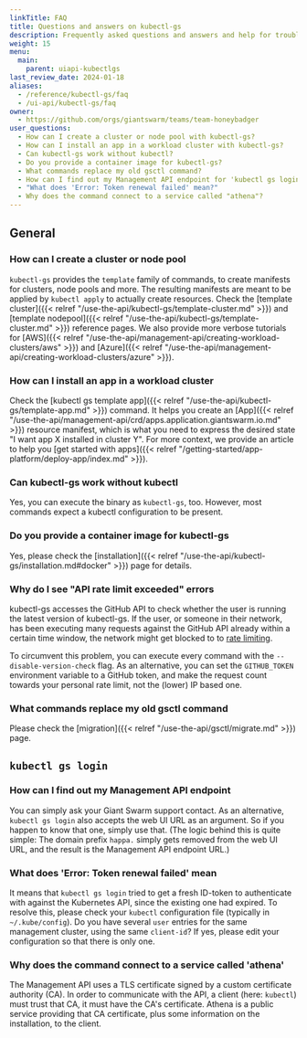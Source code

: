 ```yaml
---
linkTitle: FAQ
title: Questions and answers on kubectl-gs
description: Frequently asked questions and answers and help for troubleshooting around `kubectl-gs`.
weight: 15
menu:
  main:
    parent: uiapi-kubectlgs
last_review_date: 2024-01-18
aliases:
  - /reference/kubectl-gs/faq
  - /ui-api/kubectl-gs/faq
owner:
  - https://github.com/orgs/giantswarm/teams/team-honeybadger
user_questions:
  - How can I create a cluster or node pool with kubectl-gs?
  - How can I install an app in a workload cluster with kubectl-gs?
  - Can kubectl-gs work without kubectl?
  - Do you provide a container image for kubectl-gs?
  - What commands replace my old gsctl command?
  - How can I find out my Management API endpoint for 'kubectl gs login'?
  - "What does 'Error: Token renewal failed' mean?"
  - Why does the command connect to a service called "athena"?
---
```


## General

### How can I create a cluster or node pool

`kubectl-gs` provides the `template` family of commands, to create manifests for clusters, node pools and more. The resulting manifests are meant to be applied by `kubectl apply` to actually create resources. Check the [template cluster]({{< relref "/use-the-api/kubectl-gs/template-cluster.md" >}}) and [template nodepool]({{< relref "/use-the-api/kubectl-gs/template-cluster.md" >}}) reference pages. We also provide more verbose tutorials for [AWS]({{< relref "/use-the-api/management-api/creating-workload-clusters/aws" >}}) and [Azure]({{< relref "/use-the-api/management-api/creating-workload-clusters/azure" >}}).

### How can I install an app in a workload cluster

Check the [kubectl gs template app]({{< relref "/use-the-api/kubectl-gs/template-app.md" >}}) command. It helps you create an [App]({{< relref "/use-the-api/management-api/crd/apps.application.giantswarm.io.md" >}}) resource manifest, which is what you need to express the desired state "I want app X installed in cluster Y". For more context, we provide an article to help you [get started with apps]({{< relref "/getting-started/app-platform/deploy-app/index.md" >}}).

### Can kubectl-gs work without kubectl

Yes, you can execute the binary as `kubectl-gs`, too. However, most commands expect a kubectl configuration to be present.

### Do you provide a container image for kubectl-gs

Yes, please check the [installation]({{< relref "/use-the-api/kubectl-gs/installation.md#docker" >}}) page for details.

### Why do I see "API rate limit exceeded" errors

kubectl-gs accesses the GitHub API to check whether the user is running the latest version of kubectl-gs. If the user, or someone in their network, has been executing many requests against the GitHub API already within a certain time window, the network might get blocked to to [rate limiting](https://docs.github.com/en/rest/using-the-rest-api/rate-limits-for-the-rest-api?apiVersion=2022-11-28).

To circumvent this problem, you can execute every command with the `--disable-version-check` flag. As an alternative, you can set the `GITHUB_TOKEN` environment variable to a GitHub token, and make the request count towards your personal rate limit, not the (lower) IP based one.

### What commands replace my old gsctl command

Please check the [migration]({{< relref "/use-the-api/gsctl/migrate.md" >}}) page.

## `kubectl gs login`

### How can I find out my Management API endpoint

You can simply ask your Giant Swarm support contact. As an alternative, `kubectl gs login` also accepts the web UI URL as an argument. So if you happen to know that one, simply use that. (The logic behind this is quite simple: The domain prefix `happa.` simply gets removed from the web UI URL, and the result is the Management API endpoint URL.)

### What does 'Error: Token renewal failed' mean

It means that `kubectl gs login` tried to get a fresh ID-token to authenticate with against the Kubernetes API, since the existing one had expired. To resolve this, please check your `kubectl` configuration file (typically in `~/.kube/config`). Do you have several `user` entries for the same management cluster, using the same `client-id`? If yes, please edit your configuration so that there is only one.

### Why does the command connect to a service called 'athena'

The Management API uses a TLS certificate signed by a custom certificate authority (CA). In order to communicate with the API, a client (here: `kubectl`) must trust that CA, it must have the CA's certificate. Athena is a public service providing that CA certificate, plus some information on the installation, to the client.
